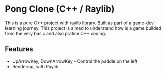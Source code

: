 # Pong Clone (C++ / Raylib)
This is a pure C++ project with raylib library. Built as part of a game-dev learning journey.
This project is aimed to understand how is a game builded from the very basic and also pratice C++ coding.

## Features
- UpArrowKey, DownArrowKey - Control the paddle on the left
- Rendering, with Raylib 
